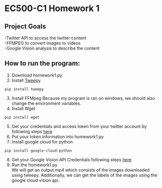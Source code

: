 # EC500-C1 Homework 1

## Project Goals
-Twitter API to access the twitter content</br  >
-FFMPEG to convert images to videos</br  >
-Google Vision analysis to describe the content</br  >

## How to run the program:
1. Download homework1.py
2. Install [Tweepy](https://github.com/tweepy/tweepy)
```
pip install tweepy
```
3. Install FFMpeg
Because my program is ran on windows, we should also change the environment variables.
4. Install Wget
```
pip install wget
```
5. Get your credentials and access token from your twitter account by following steps [here](https://www.slickremix.com/docs/how-to-get-api-keys-and-tokens-for-twitter/)
6. Put your token information into homework1.py
7. Install google cloud for python
```
pip install google-cloud-python
```
8. Get your Google Vision API Credentials following steps [here](https://cloud.google.com/vision/docs/auth)
9. Run the homework1.py <br />
We will get an output.mp4 which consists of the images downloaded using tweepy.
Additionally, we can get the labels of the images using the google cloud vision api.

